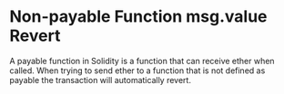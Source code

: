 # Non-payable Function msg.value Revert
A payable function in Solidity is a function that can receive ether when called. When trying to send ether to a function that is not defined as payable the transaction will automatically revert.

